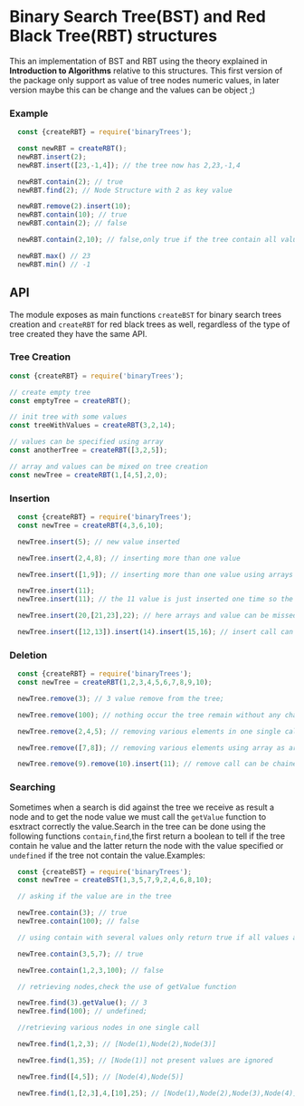 # Binary Search Tree(BST) and Red Black Tree(RBT) structures

This an implementation of BST and RBT using the theory explained in __Introduction to Algorithms__ relative to this structures. This first version of the package only support as value of tree nodes numeric values, in later version maybe this can be change and the values can be object ;)  

### Example

```js
  const {createRBT} = require('binaryTrees');

  const newRBT = createRBT();
  newRBT.insert(2);
  newRBT.insert([23,-1,4]); // the tree now has 2,23,-1,4

  newRBT.contain(2); // true
  newRBT.find(2); // Node Structure with 2 as key value

  newRBT.remove(2).insert(10);
  newRBT.contain(10); // true
  newRBT.contain(2); // false

  newRBT.contain(2,10); // false,only true if the tree contain all values

  newRBT.max() // 23
  newRBT.min() // -1
```

## API

The module exposes as main functions `createBST` for binary search trees creation and `createRBT` for red black trees as well, regardless of the type of tree created they have the same API.

### Tree Creation
```js
const {createRBT} = require('binaryTrees');

// create empty tree
const emptyTree = createRBT();

// init tree with some values
const treeWithValues = createRBT(3,2,14);

// values can be specified using array
const anotherTree = createRBT([3,2,5]);

// array and values can be mixed on tree creation
const newTree = createRBT(1,[4,5],2,0);
```
### Insertion

```js
  const {createRBT} = require('binaryTrees');
  const newTree = createRBT(4,3,6,10);

  newTree.insert(5); // new value inserted

  newTree.insert(2,4,8); // inserting more than one value

  newTree.insert([1,9]); // inserting more than one value using arrays

  newTree.insert(11);
  newTree.insert(11); // the 11 value is just inserted one time so the tree remain unchanged

  newTree.insert(20,[21,23],22); // here arrays and value can be missed as well

  newTree.insert([12,13]).insert(14).insert(15,16); // insert call can be chained
```

### Deletion

```js
  const {createRBT} = require('binaryTrees');
  const newTree = createRBT(1,2,3,4,5,6,7,8,9,10);

  newTree.remove(3); // 3 value remove from the tree;

  newTree.remove(100); // nothing occur the tree remain without any change

  newTree.remove(2,4,5); // removing various elements in one single call

  newTree.remove([7,8]); // removing various elements using array as argument

  newTree.remove(9).remove(10).insert(11); // remove call can be chained
```

### Searching

Sometimes when a search is did against the tree we receive as result a node and to get the node value we must call the `getValue` function to esxtract correctly the value.Search in the tree can be done using the following functions `contain`,`find`,the first return a boolean to tell if the tree contain he value and the latter return the node with the value specified or `undefined` if the tree not contain the value.Examples:

```js
  const {createBST} = require('binaryTrees');
  const newTree = createBST(1,3,5,7,9,2,4,6,8,10);

  // asking if the value are in the tree

  newTree.contain(3); // true
  newTree.contain(100); // false

  // using contain with several values only return true if all values are in the tree

  newTree.contain(3,5,7); // true

  newTree.contain(1,2,3,100); // false

  // retrieving nodes,check the use of getValue function

  newTree.find(3).getValue(); // 3
  newTree.find(100); // undefined;

  //retrieving various nodes in one single call

  newTree.find(1,2,3); // [Node(1),Node(2),Node(3)]

  newTree.find(1,35); // [Node(1)] not present values are ignored

  newTree.find([4,5]); // [Node(4),Node(5)]

  newTree.find(1,[2,3],4,[10],25); // [Node(1),Node(2),Node(3),Node(4)]
```

